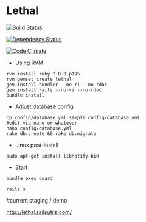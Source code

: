 # Lethal
[![Build Status](https://secure.travis-ci.org/piotrmasior/lethal.png)](http://travis-ci.org/piotrmasior/lethal)

[![Dependency Status](https://gemnasium.com/piotrmasior/lethal.png?travis)](https://gemnasium.com/piotrmasior/lethal)

[![Code Climate](https://codeclimate.com/github/piotrmasior/lethal.png)](https://codeclimate.com/github/piotrmasior/lethal)

* Using RVM

```
rvm install ruby 2.0.0-p195
rvm gemset create lethal
gem install bundler --no-ri --no-rdoc
gem install rails --no-ri --no-rdoc
bundle install

```

* Adjust database config

```
cp config/database.yml.sample config/database.yml
#edit via nano or whatever
nano config/database.yml
rake db:create && rake db:migrate
```

* Linux post-install

```
sudo apt-get install libnotify-bin
```

* Start

```
bundle exec guard

rails s
```


#current staging / demo

http://lethal.railsutils.com/
